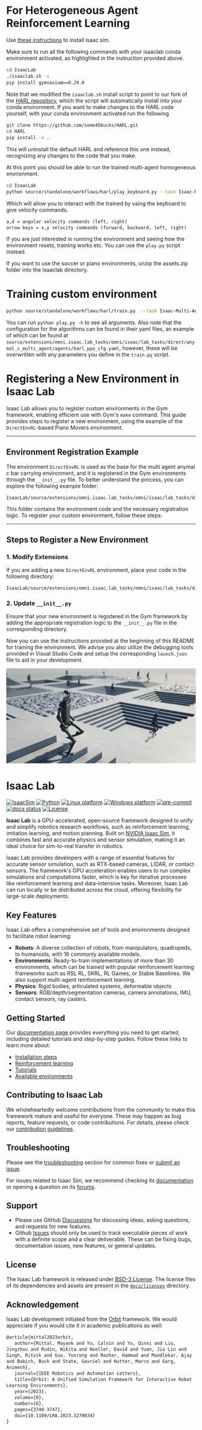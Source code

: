 # For Heterogeneous Agent Reinforcement Learning

Use [these instructions](https://docs.omniverse.nvidia.com/isaacsim/latest/installation/install_python.html#install-isaac-sim-using-pip) to install isaac sim.

Make sure to run all the following commands with your isaaclab conda environment activated, as highlighted in the instruction provided above.


```bash
cd IsaacLab
./isaaclab.sh -i
pip install gymnasium==0.29.0
```
Note that we modified the `isaaclab.sh` install script to point to our fork of the [HARL repository](https://github.com/some45bucks/HARL.git), which the script will automatically install into your conda environment. If you want to make changes to the HARL code yourself, with your conda environment activated run the following

```bash
git clone https://github.com/some45bucks/HARL.git
cd HARL
pip install -e .
```
This will uninstall the default HARL and reference this one instead, recognizing any changes to the code that you make.


At this point you should be able to run the trained multi-agent homogeneous environment.

```bash
cd IsaacLab
python source/standalone/workflows/harl/play_keyboard.py --task Isaac-Multi-Agent-Flat-Anymal-C-Direct-v0 --num_envs 1 --algorithm happo --dir source/extensions/omni.isaac.lab_tasks/omni/isaac/lab_tasks/direct/anymal_c_multi_agent/best_model
```

Which will allow you to interact with the trained by using the keyboard to give velocity commands.

```
a,d = angular velocity commands (left, right)
arrow keys = x,y velocity commands (forward, backward, left, right)
```

If you are just interested in running the environment and seeing how the environment resets, training works etc. You can use the `play.py` script instead.

If you want to use the soccer or piano environments, unzip the assets.zip folder into the Isaaclab directory.


# Training custom environment


```bash
python source/standalone/workflows/harl/train.py  --task Isaac-Multi-Agent-Flat-Anymal-C-Direct-v0 --video_interval 10_000 --num_envs 2048 --save_interval 10 --log_interval 10 --algorithm happo --headless --num_env_steps 2_000_000_000
```

You can run `python play.py -h` to see all arguments. Also note that the configuration for the algorithms can be found in their yaml files, an
example of which can be found at `source/extensions/omni.isaac.lab_tasks/omni/isaac/lab_tasks/direct/anymal_c_multi_agent/agents/harl_ppo_cfg.yaml`, however, these will be overwritten with any parameters you define in the `train.py` script.


# Registering a New Environment in Isaac Lab

Isaac Lab allows you to register custom environments in the Gym framework, enabling efficient use with Gym's `make` command. This guide provides steps to register a new environment, using the example of the `DirectEnvRL`-based Piano Movers environment.

---

## Environment Registration Example

The environment `DirectEnvRL` is used as the base for the multi agent anymal c bar carrying environment, and it is registered in the Gym environments through the `__init__.py` file. To better understand the process, you can explore the following example folder:

```
IsaacLab/source/extensions/omni.isaac.lab_tasks/omni/isaac/lab_tasks/direct/anymal_c_multi_agent
```

This folder contains the environment code and the necessary registration logic. To register your custom environment, follow these steps:

---

## Steps to Register a New Environment

### 1. **Modify Extensions**

If you are adding a new `DirectEnvRL` environment, place your code in the following directory:

```
IsaacLab/source/extensions/omni.isaac.lab_tasks/omni/isaac/lab_tasks/direct/
```

### 2. **Update `__init__.py`**

Ensure that your new environment is registered in the Gym framework by adding the appropriate registration logic to the `__init__.py` file in the corresponding directory.

Now you can use the instructions provided at the beginning of this README for training the environment. We advise you also utilize the debugging tools provided in Visual Studio Code and setup the corresponding `launch.json` file to aid in your development.


![Isaac Lab](docs/source/_static/isaaclab.jpg)
# Isaac Lab

[![IsaacSim](https://img.shields.io/badge/IsaacSim-4.2.0-silver.svg)](https://docs.omniverse.nvidia.com/isaacsim/latest/overview.html)
[![Python](https://img.shields.io/badge/python-3.10-blue.svg)](https://docs.python.org/3/whatsnew/3.10.html)
[![Linux platform](https://img.shields.io/badge/platform-linux--64-orange.svg)](https://releases.ubuntu.com/20.04/)
[![Windows platform](https://img.shields.io/badge/platform-windows--64-orange.svg)](https://www.microsoft.com/en-us/)
[![pre-commit](https://img.shields.io/github/actions/workflow/status/isaac-sim/IsaacLab/pre-commit.yaml?logo=pre-commit&logoColor=white&label=pre-commit&color=brightgreen)](https://github.com/isaac-sim/IsaacLab/actions/workflows/pre-commit.yaml)
[![docs status](https://img.shields.io/github/actions/workflow/status/isaac-sim/IsaacLab/docs.yaml?label=docs&color=brightgreen)](https://github.com/isaac-sim/IsaacLab/actions/workflows/docs.yaml)
[![License](https://img.shields.io/badge/license-BSD--3-yellow.svg)](https://opensource.org/licenses/BSD-3-Clause)


**Isaac Lab** is a GPU-accelerated, open-source framework designed to unify and simplify robotics research workflows, such as reinforcement learning, imitation learning, and motion planning. Built on [NVIDIA Isaac Sim](https://docs.omniverse.nvidia.com/isaacsim/latest/overview.html), it combines fast and accurate physics and sensor simulation, making it an ideal choice for sim-to-real transfer in robotics.

Isaac Lab provides developers with a range of essential features for accurate sensor simulation, such as RTX-based cameras, LIDAR, or contact sensors. The framework's GPU acceleration enables users to run complex simulations and computations faster, which is key for iterative processes like reinforcement learning and data-intensive tasks. Moreover, Isaac Lab can run locally or be distributed across the cloud, offering flexibility for large-scale deployments.

## Key Features

Isaac Lab offers a comprehensive set of tools and environments designed to facilitate robot learning:
- **Robots**: A diverse collection of robots, from manipulators, quadrupeds, to humanoids, with 16 commonly available models.
- **Environments**: Ready-to-train implementations of more than 30 environments, which can be trained with popular reinforcement learning frameworks such as RSL RL, SKRL, RL Games, or Stable Baselines. We also support multi-agent reinforcement learning.
- **Physics**: Rigid bodies, articulated systems, deformable objects
- **Sensors**: RGB/depth/segmentation cameras, camera annotations, IMU, contact sensors, ray casters.


## Getting Started

Our [documentation page](https://isaac-sim.github.io/IsaacLab) provides everything you need to get started, including detailed tutorials and step-by-step guides. Follow these links to learn more about:

- [Installation steps](https://isaac-sim.github.io/IsaacLab/main/source/setup/installation/index.html#local-installation)
- [Reinforcement learning](https://isaac-sim.github.io/IsaacLab/main/source/overview/reinforcement-learning/rl_existing_scripts.html)
- [Tutorials](https://isaac-sim.github.io/IsaacLab/main/source/tutorials/index.html)
- [Available environments](https://isaac-sim.github.io/IsaacLab/main/source/overview/environments.html)


## Contributing to Isaac Lab

We wholeheartedly welcome contributions from the community to make this framework mature and useful for everyone.
These may happen as bug reports, feature requests, or code contributions. For details, please check our
[contribution guidelines](https://isaac-sim.github.io/IsaacLab/main/source/refs/contributing.html).

## Troubleshooting

Please see the [troubleshooting](https://isaac-sim.github.io/IsaacLab/main/source/refs/troubleshooting.html) section for
common fixes or [submit an issue](https://github.com/isaac-sim/IsaacLab/issues).

For issues related to Isaac Sim, we recommend checking its [documentation](https://docs.omniverse.nvidia.com/app_isaacsim/app_isaacsim/overview.html)
or opening a question on its [forums](https://forums.developer.nvidia.com/c/agx-autonomous-machines/isaac/67).

## Support

* Please use GitHub [Discussions](https://github.com/isaac-sim/IsaacLab/discussions) for discussing ideas, asking questions, and requests for new features.
* Github [Issues](https://github.com/isaac-sim/IsaacLab/issues) should only be used to track executable pieces of work with a definite scope and a clear deliverable. These can be fixing bugs, documentation issues, new features, or general updates.

## License

The Isaac Lab framework is released under [BSD-3 License](LICENSE). The license files of its dependencies and assets are present in the [`docs/licenses`](docs/licenses) directory.

## Acknowledgement

Isaac Lab development initiated from the [Orbit](https://isaac-orbit.github.io/) framework. We would appreciate if you would cite it in academic publications as well:

```
@article{mittal2023orbit,
   author={Mittal, Mayank and Yu, Calvin and Yu, Qinxi and Liu, Jingzhou and Rudin, Nikita and Hoeller, David and Yuan, Jia Lin and Singh, Ritvik and Guo, Yunrong and Mazhar, Hammad and Mandlekar, Ajay and Babich, Buck and State, Gavriel and Hutter, Marco and Garg, Animesh},
   journal={IEEE Robotics and Automation Letters},
   title={Orbit: A Unified Simulation Framework for Interactive Robot Learning Environments},
   year={2023},
   volume={8},
   number={6},
   pages={3740-3747},
   doi={10.1109/LRA.2023.3270034}
}
```
